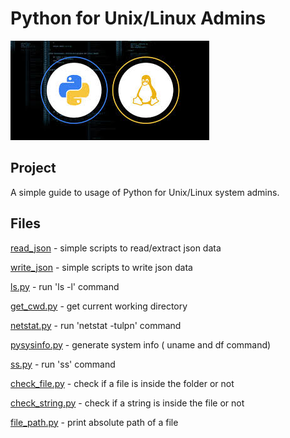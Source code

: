 # Python for Unix/Linux Admins
![Alt text](img/pythonlinux.jpg?raw=true "Title")

## Project

A simple guide to usage of Python for Unix/Linux system admins. 

## Files

[read_json](read_json) - simple scripts to read/extract json data

[write_json](write_json) - simple scripts to write json data 

[ls.py](ls.py) - run 'ls -l' command

[get_cwd.py](get_cwd.py) - get current working directory

[netstat.py](netstat.py) - run 'netstat -tulpn' command

[pysysinfo.py](pysysinfo.py) - generate system info ( uname and df command)

[ss.py](ss.py) - run 'ss' command

[check_file.py](check_file.py) - check if a file is inside the folder or not

[check_string.py](check_string.py) - check if a string is inside the file or not

[file_path.py](file_path.py) - print absolute path of a file